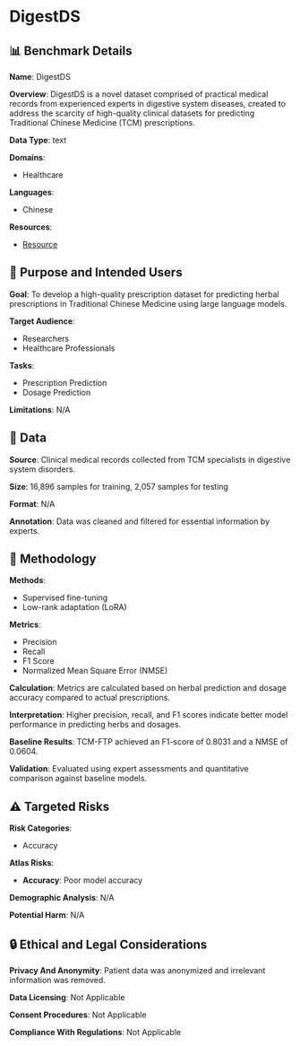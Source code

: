 # DigestDS

## 📊 Benchmark Details

**Name**: DigestDS

**Overview**: DigestDS is a novel dataset comprised of practical medical records from experienced experts in digestive system diseases, created to address the scarcity of high-quality clinical datasets for predicting Traditional Chinese Medicine (TCM) prescriptions.

**Data Type**: text

**Domains**:
- Healthcare

**Languages**:
- Chinese

**Resources**:
- [Resource](N/A)

## 🎯 Purpose and Intended Users

**Goal**: To develop a high-quality prescription dataset for predicting herbal prescriptions in Traditional Chinese Medicine using large language models.

**Target Audience**:
- Researchers
- Healthcare Professionals

**Tasks**:
- Prescription Prediction
- Dosage Prediction

**Limitations**: N/A

## 💾 Data

**Source**: Clinical medical records collected from TCM specialists in digestive system disorders.

**Size**: 16,896 samples for training, 2,057 samples for testing

**Format**: N/A

**Annotation**: Data was cleaned and filtered for essential information by experts.

## 🔬 Methodology

**Methods**:
- Supervised fine-tuning
- Low-rank adaptation (LoRA)

**Metrics**:
- Precision
- Recall
- F1 Score
- Normalized Mean Square Error (NMSE)

**Calculation**: Metrics are calculated based on herbal prediction and dosage accuracy compared to actual prescriptions.

**Interpretation**: Higher precision, recall, and F1 scores indicate better model performance in predicting herbs and dosages.

**Baseline Results**: TCM-FTP achieved an F1-score of 0.8031 and a NMSE of 0.0604.

**Validation**: Evaluated using expert assessments and quantitative comparison against baseline models.

## ⚠️ Targeted Risks

**Risk Categories**:
- Accuracy

**Atlas Risks**:
- **Accuracy**: Poor model accuracy

**Demographic Analysis**: N/A

**Potential Harm**: N/A

## 🔒 Ethical and Legal Considerations

**Privacy And Anonymity**: Patient data was anonymized and irrelevant information was removed.

**Data Licensing**: Not Applicable

**Consent Procedures**: Not Applicable

**Compliance With Regulations**: Not Applicable
